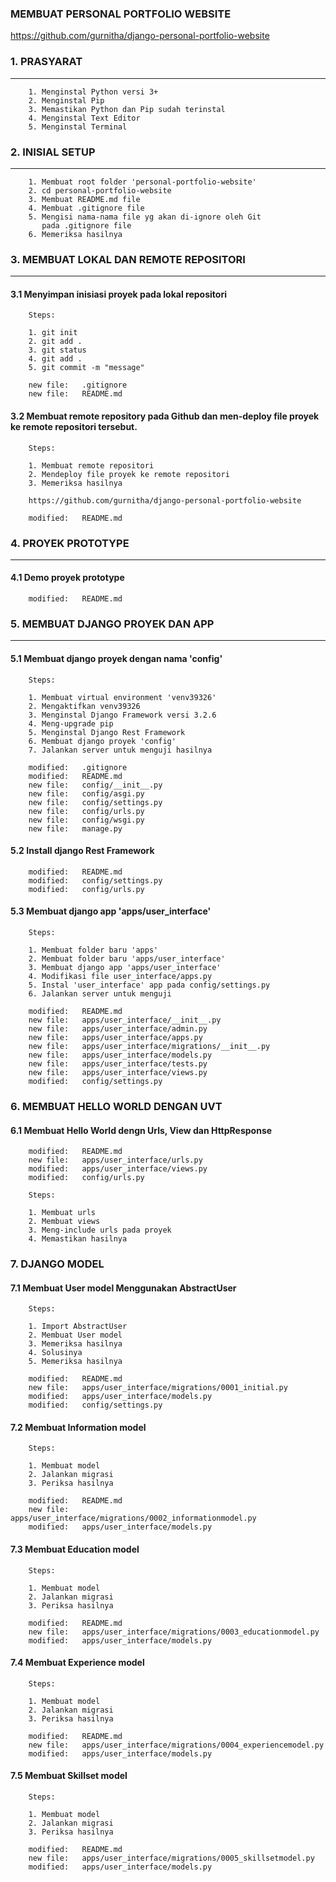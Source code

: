 ### MEMBUAT PERSONAL PORTFOLIO WEBSITE
https://github.com/gurnitha/django-personal-portfolio-website


### 1. PRASYARAT
----------------

        1. Menginstal Python versi 3+ 
        2. Menginstal Pip
        3. Memastikan Python dan Pip sudah terinstal
        4. Menginstal Text Editor
        5. Menginstal Terminal



### 2. INISIAL SETUP
--------------------

        1. Membuat root folder 'personal-portfolio-website'
        2. cd personal-portfolio-website
        3. Membuat README.md file
        4. Membuat .gitignore file
        5. Mengisi nama-nama file yg akan di-ignore oleh Git
           pada .gitignore file
        6. Memeriksa hasilnya



### 3. MEMBUAT LOKAL DAN REMOTE REPOSITORI
------------------------------------------

#### 3.1 Menyimpan inisiasi proyek pada lokal repositori

        Steps:

        1. git init
        2. git add .
        3. git status
        4. git add .
        5. git commit -m "message"

        new file:   .gitignore
        new file:   README.md


#### 3.2 Membuat remote repository pada Github dan men-deploy file proyek ke remote repositori tersebut.

        Steps:

        1. Membuat remote repositori
        2. Mendeploy file proyek ke remote repositori
        3. Memeriksa hasilnya

        https://github.com/gurnitha/django-personal-portfolio-website 

        modified:   README.md



### 4. PROYEK PROTOTYPE
-----------------------

#### 4.1 Demo proyek prototype

        modified:   README.md



### 5. MEMBUAT DJANGO PROYEK DAN APP
------------------------------------

#### 5.1 Membuat django proyek dengan nama 'config'

        Steps:

        1. Membuat virtual environment 'venv39326'
        2. Mengaktifkan venv39326
        3. Menginstal Django Framework versi 3.2.6
        4. Meng-upgrade pip
        5. Menginstal Django Rest Framework
        6. Membuat django proyek 'config'
        7. Jalankan server untuk menguji hasilnya

        modified:   .gitignore
        modified:   README.md
        new file:   config/__init__.py
        new file:   config/asgi.py
        new file:   config/settings.py
        new file:   config/urls.py
        new file:   config/wsgi.py
        new file:   manage.py


#### 5.2 Install django Rest Framework

        modified:   README.md
        modified:   config/settings.py
        modified:   config/urls.py


#### 5.3 Membuat django app 'apps/user_interface'

        Steps:

        1. Membuat folder baru 'apps'
        2. Membuat folder baru 'apps/user_interface'
        3. Membuat django app 'apps/user_interface'
        4. Modifikasi file user_interface/apps.py
        5. Instal 'user_interface' app pada config/settings.py
        6. Jalankan server untuk menguji

        modified:   README.md
        new file:   apps/user_interface/__init__.py
        new file:   apps/user_interface/admin.py
        new file:   apps/user_interface/apps.py
        new file:   apps/user_interface/migrations/__init__.py
        new file:   apps/user_interface/models.py
        new file:   apps/user_interface/tests.py
        new file:   apps/user_interface/views.py
        modified:   config/settings.py



### 6. MEMBUAT HELLO WORLD DENGAN UVT


#### 6.1 Membuat Hello World dengn Urls, View dan HttpResponse

        modified:   README.md
        new file:   apps/user_interface/urls.py
        modified:   apps/user_interface/views.py
        modified:   config/urls.py

        Steps:

        1. Membuat urls
        2. Membuat views
        3. Meng-include urls pada proyek
        4. Memastikan hasilnya



### 7. DJANGO MODEL


#### 7.1 Membuat User model Menggunakan AbstractUser

        Steps:

        1. Import AbstractUser
        2. Membuat User model
        3. Memeriksa hasilnya
        4. Solusinya
        5. Memeriksa hasilnya

        modified:   README.md
        new file:   apps/user_interface/migrations/0001_initial.py
        modified:   apps/user_interface/models.py
        modified:   config/settings.py


#### 7.2 Membuat Information model

        Steps:

        1. Membuat model
        2. Jalankan migrasi
        3. Periksa hasilnya

        modified:   README.md
        new file:   apps/user_interface/migrations/0002_informationmodel.py
        modified:   apps/user_interface/models.py


#### 7.3 Membuat Education model

        Steps:

        1. Membuat model
        2. Jalankan migrasi
        3. Periksa hasilnya

        modified:   README.md
        new file:   apps/user_interface/migrations/0003_educationmodel.py
        modified:   apps/user_interface/models.py


#### 7.4 Membuat Experience model

        Steps:

        1. Membuat model
        2. Jalankan migrasi
        3. Periksa hasilnya

        modified:   README.md
        new file:   apps/user_interface/migrations/0004_experiencemodel.py
        modified:   apps/user_interface/models.py


#### 7.5 Membuat Skillset model

        Steps:

        1. Membuat model
        2. Jalankan migrasi
        3. Periksa hasilnya
        
        modified:   README.md
        new file:   apps/user_interface/migrations/0005_skillsetmodel.py
        modified:   apps/user_interface/models.py